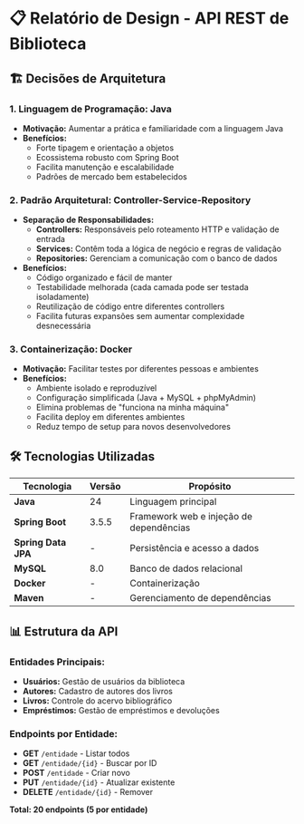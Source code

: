 # 📋 Relatório de Design - API REST de Biblioteca

## 🏗️ Decisões de Arquitetura

### **1. Linguagem de Programação: Java**
- **Motivação:** Aumentar a prática e familiaridade com a linguagem Java
- **Benefícios:** 
  - Forte tipagem e orientação a objetos
  - Ecossistema robusto com Spring Boot
  - Facilita manutenção e escalabilidade
  - Padrões de mercado bem estabelecidos

### **2. Padrão Arquitetural: Controller-Service-Repository**
- **Separação de Responsabilidades:**
  - **Controllers:** Responsáveis pelo roteamento HTTP e validação de entrada
  - **Services:** Contêm toda a lógica de negócio e regras de validação
  - **Repositories:** Gerenciam a comunicação com o banco de dados
- **Benefícios:**
  - Código organizado e fácil de manter
  - Testabilidade melhorada (cada camada pode ser testada isoladamente)
  - Reutilização de código entre diferentes controllers
  - Facilita futuras expansões sem aumentar complexidade desnecessária

### **3. Containerização: Docker**
- **Motivação:** Facilitar testes por diferentes pessoas e ambientes
- **Benefícios:**
  - Ambiente isolado e reproduzível
  - Configuração simplificada (Java + MySQL + phpMyAdmin)
  - Elimina problemas de "funciona na minha máquina"
  - Facilita deploy em diferentes ambientes
  - Reduz tempo de setup para novos desenvolvedores

## 🛠️ Tecnologias Utilizadas

| **Tecnologia** | **Versão** | **Propósito** |
|----------------|------------|---------------|
| **Java** | 24 | Linguagem principal |
| **Spring Boot** | 3.5.5 | Framework web e injeção de dependências |
| **Spring Data JPA** | - | Persistência e acesso a dados |
| **MySQL** | 8.0 | Banco de dados relacional |
| **Docker** | - | Containerização |
| **Maven** | - | Gerenciamento de dependências |

## 📊 Estrutura da API

### **Entidades Principais:**
- **Usuários:** Gestão de usuários da biblioteca
- **Autores:** Cadastro de autores dos livros
- **Livros:** Controle do acervo bibliográfico
- **Empréstimos:** Gestão de empréstimos e devoluções

### **Endpoints por Entidade:**
- **GET** `/entidade` - Listar todos
- **GET** `/entidade/{id}` - Buscar por ID
- **POST** `/entidade` - Criar novo
- **PUT** `/entidade/{id}` - Atualizar existente
- **DELETE** `/entidade/{id}` - Remover

**Total: 20 endpoints (5 por entidade)**
